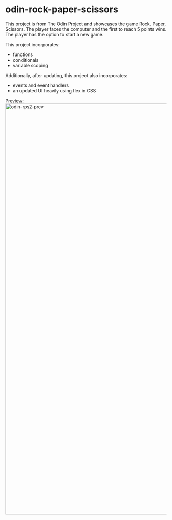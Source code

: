 # odin-rock-paper-scissors
This project is from The Odin Project and showcases the game Rock, Paper, Scissors.
The player faces the computer and the first to reach 5 points wins.
The player has the option to start a new game.

This project incorporates:
- functions
- conditionals
- variable scoping

Additionally, after updating, this project also incorporates:
- events and event handlers
- an updated UI heavily using flex in CSS

Preview:
<img width="1280" alt="odin-rps2-prev" src="https://github.com/cocoxcomputerscience/odin-rock-paper-scissors2/assets/120235563/1b00000c-192a-4419-8d24-7d89b5c6fd02">
